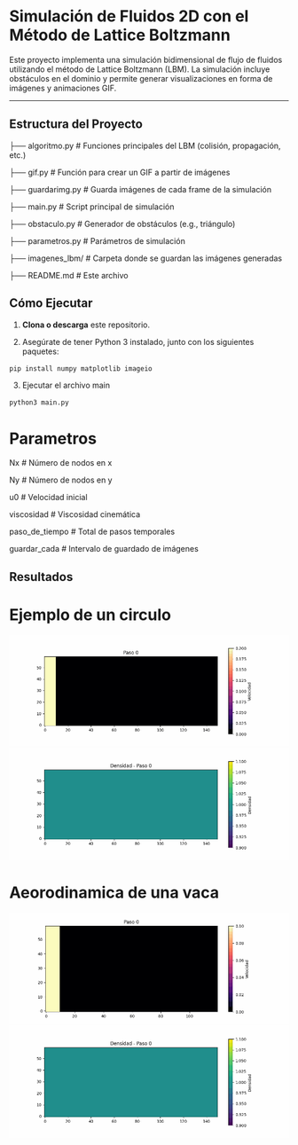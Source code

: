 # Simulación de Fluidos 2D con el Método de Lattice Boltzmann

Este proyecto implementa una simulación bidimensional de flujo de fluidos utilizando el método de Lattice Boltzmann (LBM). La simulación incluye obstáculos en el dominio y permite generar visualizaciones en forma de imágenes y animaciones GIF.

---

## Estructura del Proyecto

├── algoritmo.py # Funciones principales del LBM (colisión, propagación, etc.)

├── gif.py # Función para crear un GIF a partir de imágenes

├── guardarimg.py # Guarda imágenes de cada frame de la simulación

├── main.py # Script principal de simulación

├── obstaculo.py # Generador de obstáculos (e.g., triángulo)

├── parametros.py # Parámetros de simulación

├── imagenes_lbm/ # Carpeta donde se guardan las imágenes generadas

├── README.md # Este archivo

## Cómo Ejecutar

1. **Clona o descarga** este repositorio.

2. Asegúrate de tener Python 3 instalado, junto con los siguientes paquetes:

```bash
pip install numpy matplotlib imageio
```

3. Ejecutar el archivo main

```bash
python3 main.py
```
# Parametros

Nx             # Número de nodos en x

Ny             # Número de nodos en y

u0             # Velocidad inicial

viscosidad     # Viscosidad cinemática

paso_de_tiempo # Total de pasos temporales

guardar_cada   # Intervalo de guardado de imágenes

## Resultados

# Ejemplo de un circulo

![Simulación de Flujo](ejemplo_circulo_lbm.gif) ![Simulación de Flujo](ejemplo_circulo_lbm_densidad.gif)

# Aeorodinamica de una vaca

![Simulación de Flujo](ejemplo_vaca_lbm.gif) ![Simulación de Flujo](ejemplo_vaca_lbm_densidad.gif)
